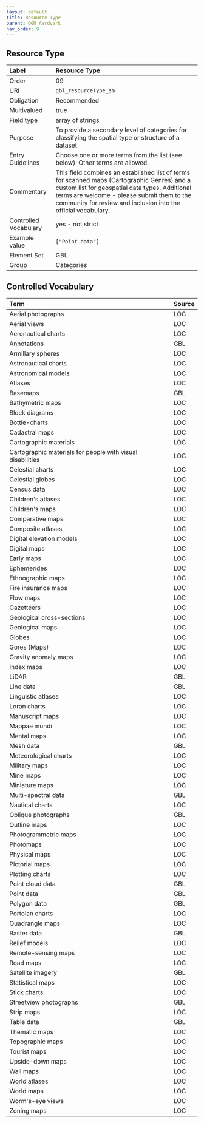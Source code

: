 ```yaml
---
layout: default
title: Resource Type
parent: OGM Aardvark
nav_order: 9
---
```


## Resource Type

| Label                 | Resource Type           |
|:----------------------|:------------------------|
| Order                 | 09                      |
| URI                   | `gbl_resourceType_sm`   |
| Obligation            | Recommended             |
| Multivalued           | true                    |
| Field type            | array of strings        |
| Purpose               | To provide a secondary level of categories for classifying the spatial type or structure of a dataset |
| Entry Guidelines      | Choose one or more terms from the list (see below).  Other terms are allowed. |
| Commentary            | This field combines an established list of terms for scanned maps (Cartographic Genres) and a custom list for geospatial data types. Additional terms are welcome - please submit them to the community for review and inclusion into the official vocabulary. |
| Controlled Vocabulary | yes - not strict        |
| Example value         | `["Point data"]`        |
| Element Set           | GBL                     |
| Group                 | Categories              |

## Controlled Vocabulary

| Term                                                       | Source |
| :--------------------------------------------------------- | :----- |
| Aerial photographs                                         | LOC    |
| Aerial views                                               | LOC    |
| Aeronautical charts                                        | LOC    |
| Annotations                                                | GBL    |
| Armillary spheres                                          | LOC    |
| Astronautical charts                                       | LOC    |
| Astronomical models                                        | LOC    |
| Atlases                                                    | LOC    |
| Basemaps                                                   | GBL    |
| Bathymetric maps                                           | LOC    |
| Block diagrams                                             | LOC    |
| Bottle-charts                                              | LOC    |
| Cadastral maps                                             | LOC    |
| Cartographic materials                                     | LOC    |
| Cartographic materials for people with visual disabilities | LOC    |
| Celestial charts                                           | LOC    |
| Celestial globes                                           | LOC    |
| Census data                                                | LOC    |
| Children's atlases                                         | LOC    |
| Children's maps                                            | LOC    |
| Comparative maps                                           | LOC    |
| Composite atlases                                          | LOC    |
| Digital elevation models                                   | LOC    |
| Digital maps                                               | LOC    |
| Early maps                                                 | LOC    |
| Ephemerides                                                | LOC    |
| Ethnographic maps                                          | LOC    |
| Fire insurance maps                                        | LOC    |
| Flow maps                                                  | LOC    |
| Gazetteers                                                 | LOC    |
| Geological cross-sections                                  | LOC    |
| Geological maps                                            | LOC    |
| Globes                                                     | LOC    |
| Gores (Maps)                                               | LOC    |
| Gravity anomaly maps                                       | LOC    |
| Index maps                                                 | LOC    |
| LiDAR                                                      | GBL    |
| Line data                                                  | GBL    |
| Linguistic atlases                                         | LOC    |
| Loran charts                                               | LOC    |
| Manuscript maps                                            | LOC    |
| Mappae mundi                                               | LOC    |
| Mental maps                                                | LOC    |
| Mesh data                                                  | GBL    |
| Meteorological charts                                      | LOC    |
| Military maps                                              | LOC    |
| Mine maps                                                  | LOC    |
| Miniature maps                                             | LOC    |
| Multi-spectral data                                        | GBL    |
| Nautical charts                                            | LOC    |
| Oblique photographs                                        | GBL    |
| Outline maps                                               | LOC    |
| Photogrammetric maps                                       | LOC    |
| Photomaps                                                  | LOC    |
| Physical maps                                              | LOC    |
| Pictorial maps                                             | LOC    |
| Plotting charts                                            | LOC    |
| Point cloud data                                           | GBL    |
| Point data                                                 | GBL    |
| Polygon data                                               | GBL    |
| Portolan charts                                            | LOC    |
| Quadrangle maps                                            | LOC    |
| Raster data                                                | GBL    |
| Relief models                                              | LOC    |
| Remote-sensing maps                                        | LOC    |
| Road maps                                                  | LOC    |
| Satellite imagery                                          | GBL    |
| Statistical maps                                           | LOC    |
| Stick charts                                               | LOC    |
| Streetview photographs                                     | GBL    |
| Strip maps                                                 | LOC    |
| Table data                                                 | GBL    |
| Thematic maps                                              | LOC    |
| Topographic maps                                           | LOC    |
| Tourist maps                                               | LOC    |
| Upside-down maps                                           | LOC    |
| Wall maps                                                  | LOC    |
| World atlases                                              | LOC    |
| World maps                                                 | LOC    |
| Worm's-eye views                                           | LOC    |
| Zoning maps                                                | LOC    |
